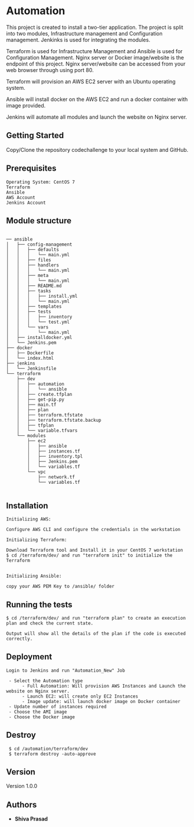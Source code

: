 # Automation

This project is created to install a two-tier application. The project is split into two modules, Infrastructure management and Configuration management. Jenkinks is used for integrating the modules.

Terraform is used for Infrastructure Management and Ansible is used for Configuration Management. Nginx server or Docker image/website is the endpoint of this project. Nginx server/website can be accessed from your web browser through using port 80.

Terraform will provision an AWS EC2 server with an Ubuntu operating system.

Ansible will install docker on the AWS EC2 and run a docker container with image provided.

Jenkins will automate all modules and launch the website on Nginx server.

## Getting Started

Copy/Clone the repository codechallenge to your local system and GitHub.

## Prerequisites
```
Operating System: CentOS 7
Terraform
Ansible
AWS Account
Jenkins Account

```
## Module structure
```

── ansible
│   ├── config-management
│   │   ├── defaults
│   │   │   └── main.yml
│   │   ├── files
│   │   ├── handlers
│   │   │   └── main.yml
│   │   ├── meta
│   │   │   └── main.yml
│   │   ├── README.md
│   │   ├── tasks
│   │   │   ├── install.yml
│   │   │   └── main.yml
│   │   ├── templates
│   │   ├── tests
│   │   │   ├── inventory
│   │   │   └── test.yml
│   │   └── vars
│   │       └── main.yml
│   ├── installdocker.yml
│   └── Jenkins.pem
├── docker
│   ├── Dockerfile
│   └── index.html
├── jenkins
│   └── Jenkinsfile
└── terraform
    ├── dev
    │   ├── automation
    │   │   └── ansible
    │   ├── create.tfplan
    │   ├── get-pip.py
    │   ├── main.tf
    │   ├── plan
    │   ├── terraform.tfstate
    │   ├── terraform.tfstate.backup
    │   ├── tfplan
    │   └── variable.tfvars
    └── modules
        ├── ec2
        │   ├── ansible
        │   ├── instances.tf
        │   ├── inventory.tpl
        │   ├── Jenkins.pem
        │   └── variables.tf
        └── vpc
            ├── network.tf
            └── variables.tf


```

## Installation
```
Initializing AWS:

Configure AWS CLI and configure the credentials in the workstation

Initializing Terraform:

Download Terraform tool and Install it in your CentOS 7 workstation
$ cd /terraform/dev/ and run "terraform init" to initialize the Terraform


Initializing Ansible:

copy your AWS PEM Key to /ansible/ folder

```

## Running the tests

```
$ cd /terraform/dev/ and run "terraform plan" to create an execution plan and check the current state.

Output will show all the details of the plan if the code is executed correctly.

```

## Deployment

```
Login to Jenkins and run "Automation_New" Job
 
 - Select the Automation type
      - Full Automation: Will provision AWS Instances and Launch the website on Nginx server.
      - Launch EC2: will create only EC2 Instances
      - Image update: will launch docker image on Docker container
 - Update number of instances required
 - Choose the AMI image 
 - Choose the Docker image

```
## Destroy
```
 $ cd /automation/terraform/dev
 $ terraform destroy -auto-approve
```

## Version
Version 1.0.0

## Authors

* **Shiva Prasad** 

